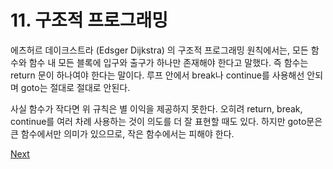# 11. 구조적 프로그래밍

에츠허르 데이크스트라 \(Edsger Dijkstra\) 의 구조적 프로그래밍 원칙에서는, 모든 함수와 함수 내 모든 블록에 입구와 출구가 하나만 존재해야 한다고 말했다. 즉 함수는 return 문이 하나여야 한다는 말이다. 루프 안에서 break나 continue를 사용해선 안되며 goto는 절대로 절대로 안된다.

사실 함수가 작다면 위 규칙은 별 이익을 제공하지 못한다. 오히려 return, break, continue를 여러 차례 사용하는 것이 의도를 더 잘 표현할 때도 있다. 하지만 goto문은 큰 함수에서만 의미가 있으므로, 작은 함수에서는 피해야 한다.



[Next](12..md)